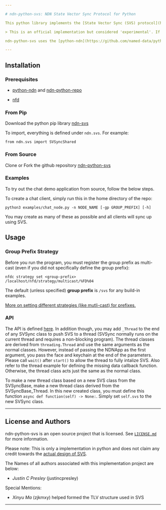```yaml
---

# ndn-python-svs: NDN State Vector Sync Protocol for Python

This python library implements the [State Vector Sync (SVS) protocol](https://named-data.github.io/StateVectorSync/) to synchronise states between multiple clients over NDN for distributed realtime applications.

> This is an official implementation but considered 'experimental'. If there are any concerns or suggestions, please create [a new issue](https://github.com/justincpresley/ndn-python-svs/issues).

ndn-python-svs uses the [python-ndn](https://github.com/named-data/python-ndn) library for it's ndn client implementation.

---
```


## Installation

### Prerequisites

* [python-ndn](https://python-ndn.readthedocs.io/en/latest/src/installation.html) and [ndn-python-repo](https://ndn-python-repo.readthedocs.io/en/latest/src/install.html)

* [nfd](https://named-data.net/doc/NFD/0.5.0/INSTALL.html)

### From Pip

Download the python pip library [ndn-svs](https://pypi.org/project/ndn-svs/)

To import, everything is defined under `ndn.svs`. For example:
```
from ndn.svs import SVSyncShared
```

### From Source

Clone or Fork the github repository [ndn-python-svs](https://github.com/justincpresley/ndn-python-svs)

### Examples

To try out the chat demo application from source, follow the below steps.

To create a chat client, simply run this in the home directory of the repo:
```
python3 examples/chat_node.py -n NODE_NAME [-gp GROUP_PREFIX] [-h]
```
You may create as many of these as possible and all clients will sync up using SVS.

## Usage

### Group Prefix Strategy

Before you run the program, you must register the group prefix as multi-cast (even if you did not specifically define the group prefix):
```
nfdc strategy set <group-prefix> /localhost/nfd/strategy/multicast/%FD%04
```
The default (unless specified) **group prefix** is `/svs` for any build-in examples.

[More on setting different strategies (like mutli-cast) for prefixes.](https://named-data.net/doc/NFD/current/manpages/nfdc-strategy.html)

### API

The API is defined [here](https://named-data.github.io/StateVectorSync/API.html). In addition though, you may add `_Thread` to the end of any SVSync class to push SVS to a thread (SVSync normally runs on the current thread and requires a non-blocking program). The thread classes are derived from `threading.Thread` and use the same arguments as the normal classes. However, instead of passing the NDNApp as the first argument, you pass the face and keychain at the end of the parameters. Please call `wait()` after `start()` to allow the thread to fully intalize SVS. Also refer to the thread example for defining the missing data callback function. Otherwise, the thread class acts just the same as the normal class.

To make a new thread class based on a new SVS class from the SVSyncBase, make a new thread class derived from the SVSyncBase_Thread. In this new created class, you must define this function `async def function(self) -> None:`. Simply set `self.svs` to the new SVSync class.

---

## License and Authors

ndn-python-svs is an open source project that is licensed. See [`LICENSE.md`](https://github.com/justincpresley/ndn-python-svs/blob/master/LICENSE.md) for more information.

Please note: This is only a implementation in python and does not claim any credit towards the [actual design of SVS](https://named-data.github.io/StateVectorSync/).

The Names of all authors associated with this implementation project are below:

  * *Justin C Presley* (justincpresley)

Special Mentions:

  * *Xinyu Ma* (zjkmxy) helped formed the TLV structure used in SVS

---
